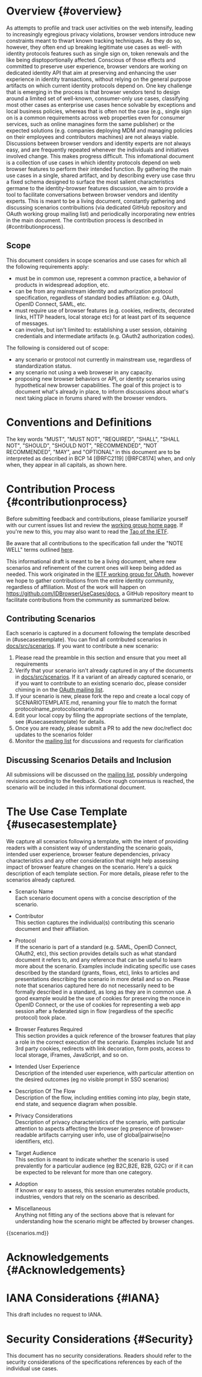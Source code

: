 # Overview {#overview}

As attempts to profile and track user activities on the web intensify, leading to increasingly egregious privacy violations, browser vendors introduce new constraints meant to thwart known tracking techniques.
As they do so, however, they often end up breaking legitimate use cases as well- with identity protocols features such as single sign on, token renewals and the like being disptoportionally affected.
Conscious of those effects and committed to preserve user experience, browser vendors are working on dedicated identity API that aim at preserving and enhancing the user experience in identity transactions, without relying on the general purpose artifacts on which current identity protocols depend on. 
One key challenge that is emerging in the process is that browser vendors tend to design around a limited set of well-known, consumer-only use cases, classifying most other cases as enterprise use cases hence solvable by exceptions and local business policies, whereas that is often not the case (e.g., single sign on is a common requirements across web properties even for consumer services, such as online managines form the same publisher) or the expected solutions (e.g. companies deploying MDM and managing policies on their employees and contributors machines) are not always viable. Discussions between browser vendors and identity experts are not always easy, and are frequently repeated whenever the individuals and initiatives involved change. This makes progress difficult.
This infomational document is a collection of use cases in which identity protocols depend on web browser features to perform their intended function. By gathering the main use cases in a single, shared artifact, and by describing every use case thru a fixed schema designed to surface the most salient characteristics germane to the identity-browser features discussion, we aim to provide a tool to facilitate conversations between browser vendors and identity experts.
This is meant to be a living document, constantly gathering and discussing scenarios contribuitions (via dedicated GitHub repository and OAuth working group mailing list) and periodically incorporating new entries in the main document. The contribution process is described in (#contributionprocess). 

## Scope

This document considers in scope scenarios and use cases for which all the following requirements apply:
- must be in common use, represent a common practice, a behavior of products in widespread adoption, etc.
- can be from any mainstream identity and authorization protocol specification, regardless of standard bodies affiliation: e.g. OAuth, OpenID Connect, SAML, etc.
- must require use of browser features (e.g. cookies, redirects, decorated links, HTTP headers, local storage etc) for at least part of its sequence of messages.
- can involve, but isn't limited to: establishing a user session, obtaining credentials and intermediate artifacts (e.g. OAuth2 authorization codes).

The following is considered out of scope:
- any scenario or protocol not currently in mainstream use, regardless of standardization status.
- any scenario not using a web broweser in any capacity.
- proposing new browser behaviors or API, or identity scenarios using hypothetical new browser capabilities. The goal of this project is to document what's already in place, to inform discussions about what's next taking place in forums shared with the browser vendors.


# Conventions and Definitions

The key words "MUST", "MUST NOT", "REQUIRED", "SHALL", "SHALL NOT", "SHOULD",
"SHOULD NOT", "RECOMMENDED", "NOT RECOMMENDED", "MAY", and "OPTIONAL" in this
document are to be interpreted as described in BCP 14 [@RFC2119] [@RFC8174] 
when, and only when, they appear in all capitals, as shown here.

# Contribution Process {#contributionprocess}

Before submitting feedback and contributions, please familiarize yourself with our current issues list and review the [working
group home page](https://datatracker.ietf.org/wg/oauth/documents/). If you're
new to this, you may also want to read the [Tao of the
IETF](https://www.ietf.org/tao.html).

Be aware that all contributions to the specification fall under the "NOTE WELL"
terms outlined [here](https://www.ietf.org/about/note-well/).

This informational draft is meant to be a living document, where new scenarios and refinement of the current ones will keep being added as needed.
This work originated in the [IETF working group for OAuth](https://datatracker.ietf.org/wg/oauth/documents/), however we hope to gather contributions from the entire identity community, regardless of affiliation. 
Most of the work will happen on https://github.com/IDBrowserUseCases/docs, a GitHub repository meant to facilitate contributions from the community as summarized below. 

## Contributing Scenarios

Each scenario is captured in a document following the template described in (#usecasestemplate).
You can find all contributed scenarios in [docs/src/scenarios](https://github.com/IDBrowserUseCases/docs/tree/main/src/).
If you want to contribute a new scenario:
1. Please read the preamble in this section and ensure that you meet all requirements
2. Verify that your scenario isn't already captured in any of the documents in [docs/src/scenarios](https://github.com/IDBrowserUseCases/docs/tree/main/src/scenarios). If it a variant of an already captured scenario, or if you want to contribute to an existing scenario doc, please consider chiming in on the [OAuth mailing list](https://www.ietf.org/mailman/listinfo/oauth).
3. If your scenario is new, please fork the repo and create a local copy of SCENARIOTEMPLATE.md, renaming your file to match the format protocolname_protocolscenario.md
4. Edit your local copy by filing the appropriate sections of the template, see (#usecasestemplate) for details.
5. Once you are ready, please submit a PR to add the new doc/reflect doc updates to the scenarios folder
6. Monitor the [mailing list](https://www.ietf.org/mailman/listinfo/oauth) for discussions and requests for clarification


## Discussing Scenarios Details and Inclusion

All submissions will be discussed on the [mailing list](https://www.ietf.org/mailman/listinfo/oauth), possibly undergoing revisions according to the feedback. Once rough consensus is reached, the scenario will be included in this informational document. 

# The Use Case Template {#usecasestemplate}

We capture all scenarios following a template, with the intent of providing readers with a consistent way of understanding the scenario goals, intended user experience, browser feature dependencies, privacy characteristics and any other consideration that might help assessing impact of browser feature changes on the scenario.
Here's a quick description of each template section. For more details, please refer to the scenarios already captured.

- Scenario Name  
Each scenario document opens with a concise description of the scenario.

- Contributor  
This section captures the individual(s) contributing this scenario document and their affiliation.

- Protocol  
If the scenario is part of a standard (e.g. SAML, OpenID Connect, OAuth2, etc), this section provides details such as what standard document it refers to, and any reference that can be useful to learn more about the scenario. Examples include indicating specific use cases described by the standard (grants, flows, etc), links to articles and presentations describing the scenario in more detail and so on.
Please note that scenarios captured here do not necessarily need to be formally described in a standard, as long as they are in common use. A good example would be the use of cookies for preserving the nonce in OpenID Connect, or the use of cookies for representing a web app session after a federated sign in flow (regardless of the specific protocol) took place. 

- Browser Features Required  
This section provides a quick reference of the browser features that play a role in the correct execution of the scenario.
Examples include 1st and 3rd party cookies, redirects with link decoration, form posts, access to local storage, iFrames, JavaScript, and so on.

- Intended User Experience  
Description of the intended user experience, with particular attention on the desired outcomes (eg no visible prompt in SSO scenarios)

- Description Of The Flow  
Description of the flow, including entities coming into play, begin state, end state, and sequence diagram when possible.

- Privacy Considerations  
Description of privacy characteristics of the scenario, with particular attention to aspects affecting the browser (eg presence of browser-readable artifacts carrying user info, use of global|pairwise|no identifiers, etc).

- Target Audience  
This section is meant to indicate whether the scenario is used prevalently for a particular audience (eg B2C,B2E, B2B, G2C) or if it can be expected to be relevant for more than one category.

- Adoption  
If known or easy to assess, this session enumerates notable products, industries, vendors that rely on the scenario as described.

- Miscellaneous  
Anything not fitting any of the sections above that is relevant for understanding how the scenario might be affected by browser changes.

{{scenarios.md}}

# Acknowledgements {#Acknowledgements}
      

    

# IANA Considerations {#IANA}
      
  This draft includes no request to IANA.
    

# Security Considerations {#Security}
      
This document has no security considerations. Readers should refer to the security considerations of the specifications references by each of the individual use cases.